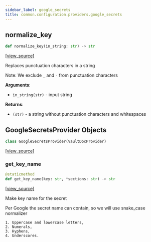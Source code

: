 ```yaml
---
sidebar_label: google_secrets
title: common.configuration.providers.google_secrets
---
```


## normalize\_key

```python
def normalize_key(in_string: str) -> str
```

[[view_source]](https://github.com/dlt-hub/dlt/blob/f0690715274590fc4cacf1165e3661aaa7af1c15/dlt/common/configuration/providers/google_secrets.py#L17)

Replaces punctuation characters in a string

Note: We exclude `_` and `-` from punctuation characters

**Arguments**:

- `in_string(str)` - input string
  

**Returns**:

- `(str)` - a string without punctuation characters and whitespaces

## GoogleSecretsProvider Objects

```python
class GoogleSecretsProvider(VaultDocProvider)
```

[[view_source]](https://github.com/dlt-hub/dlt/blob/f0690715274590fc4cacf1165e3661aaa7af1c15/dlt/common/configuration/providers/google_secrets.py#L36)

### get\_key\_name

```python
@staticmethod
def get_key_name(key: str, *sections: str) -> str
```

[[view_source]](https://github.com/dlt-hub/dlt/blob/f0690715274590fc4cacf1165e3661aaa7af1c15/dlt/common/configuration/providers/google_secrets.py#L47)

Make key name for the secret

Per Google the secret name can contain, so we will use snake_case normalizer

    1. Uppercase and lowercase letters,
    2. Numerals,
    3. Hyphens,
    4. Underscores.

